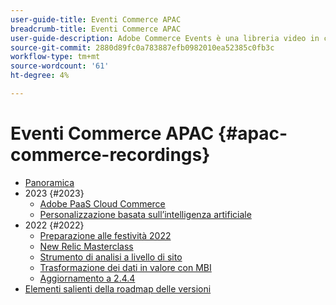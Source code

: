 ```yaml
---
user-guide-title: Eventi Commerce APAC
breadcrumb-title: Eventi Commerce APAC
user-guide-description: Adobe Commerce Events è una libreria video in cui esperti e colleghi hanno condiviso le loro opinioni e idee su come utilizzare Adobe Commerce.
source-git-commit: 2880d89fc0a783887efb0982010ea52385c0fb3c
workflow-type: tm+mt
source-wordcount: '61'
ht-degree: 4%

---
```



# Eventi Commerce APAC {#apac-commerce-recordings}

+ [Panoramica](overview.md)
+ 2023 {#2023}
   + [Adobe PaaS Cloud Commerce](2023/adobes-paas-cloud-commerce.md)
   + [Personalizzazione basata sull’intelligenza artificiale](2023/ai-personalisation.md)
+ 2022 {#2022}
   + [Preparazione alle festività 2022](2022/holiday.md)
   + [New Relic Masterclass](2022/new-relic.md)
   + [Strumento di analisi a livello di sito](2022/analysis-tool.md)
   + [Trasformazione dei dati in valore con MBI](2022/mbi.md)
   + [Aggiornamento a 2.4.4](2022/upgrade.md)
+ [Elementi salienti della roadmap delle versioni](release-highlights.md)

<!---+ Commerce Events {#commerce-events}
  + [Overview](commerce-events/overview.md)
  + 2022 {#2022}
    + [Top Tips and Tricks for Adobe Campaign Standard](customer-journeys/2022/tips-and-tricks.md)
    + [Develop and customize data models in Adobe Campaign Classic](customer-journeys/2022/data-models.md)

+ Data and insights {#commerce-release-updates}
  + [Overview](commerce-release-updates/overview.md)
  + 2022 {#2022}
    + [Innovations and trends](data-and-insights/2022/innovations.md)
    + [Sensei and Analysis Workspace](data-and-insights/2022/sensei.md)
    + [Personalize and automate with Adobe Target](data-and-insights/2022/personalize.md)
    + [Analytics and Target applications for Mobile and Apps](data-and-insights/2022/mobile-and-apps.md)
    + [Cross Device Analytics and Customer Journey Analytics](data-and-insights/2022/cross-device-analytics.md) --->